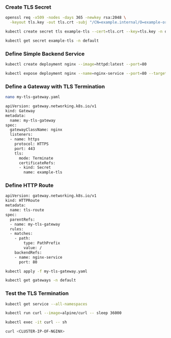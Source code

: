 
### Create TLS Secret
```sh
openssl req -x509 -nodes -days 365 -newkey rsa:2048 \
  -keyout tls.key -out tls.crt -subj "/CN=example.internal/O=example-org"

kubectl create secret tls example-tls --cert=tls.crt --key=tls.key -n default

kubectl get secret example-tls -n default

```

### Define Simple Backend Service

```sh
kubectl create deployment nginx --image=httpd:latest --port=80

kubectl expose deployment nginx --name=nginx-service --port=80 --target-port=80 --type=ClusterIP
```

### Define a Gateway with TLS Termination
```sh
nano my-tls-gateway.yaml
```

```sh
apiVersion: gateway.networking.k8s.io/v1
kind: Gateway
metadata:
  name: my-tls-gateway
spec:
  gatewayClassName: nginx
  listeners:
  - name: https
    protocol: HTTPS
    port: 443
    tls:
      mode: Terminate
      certificateRefs:
      - kind: Secret
        name: example-tls
```

### Define HTTP Route

```sh
apiVersion: gateway.networking.k8s.io/v1
kind: HTTPRoute
metadata:
  name: tls-route
spec:
  parentRefs:
  - name: my-tls-gateway
  rules:
  - matches:
    - path:
        type: PathPrefix
        value: /
    backendRefs:
    - name: nginx-service
      port: 80
```
```sh
kubectl apply -f my-tls-gateway.yaml

kubectl get gateways -n default
```
### Test the TLS Termination
```sh
kubectl get service --all-namespaces

kubectl run curl --image=alpine/curl -- sleep 36000

kubectl exec -it curl -- sh

curl <CLUSTER-IP-OF-NGINX>
```